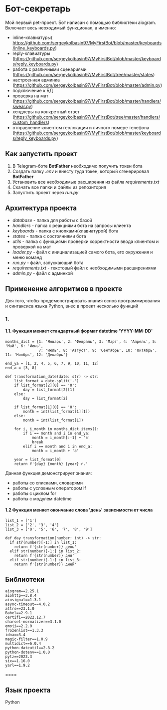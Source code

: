 # Бот-секретарь

Мой первый pet-проект. Бот написан с помощью библиотеки aiogram. Включает весь неоходимый функционал, а именно:

* inline-клавиатуры( https://github.com/sergeykolbasin97/MyFirstBot/blob/master/keyboards/inline_keyboards.py)
* reply-клавиатуры (https://github.com/sergeykolbasin97/MyFirstBot/blob/master/keyboards/reply_keyboards.py)
* работа с различными сценариями (https://github.com/sergeykolbasin97/MyFirstBot/tree/master/states)
* настроенная админка (https://github.com/sergeykolbasin97/MyFirstBot/blob/master/admin.py)
* подключение к БД
* проверка на мат (https://github.com/sergeykolbasin97/MyFirstBot/blob/master/handlers/swear.py)
* хендлеры на конкретный ответ (https://github.com/sergeykolbasin97/MyFirstBot/tree/master/handlers/custom_handlers)
* отправление клиентом геолокации и личного номере телефона (https://github.com/sergeykolbasin97/MyFirstBot/blob/master/keyboards/reply_keyboards.py)

## Как запустить проект

1. В Telegram-боте **BotFather** необходимо получить токен бота
2. Создать папку *.env* и внесту туда токен, который сгенерировал **BotFather**
3. Установить все необходимые расширения из файла *requirements.txt* 
4. Скачать все папки и файлы из репозитория 
5. Запустить проект через *run.py*

## Архитектура проекта 

* *database* - папка для работы с базой
* *handlers* - папка с реакциями бота на запросы клиента
* *keyboards* - папка с кнопками(клавиатурой) бота
* *states* - папка с состояниями бота 
* *utils* - папка с функциями проверки корректности ввода клиентом и проверкой на мат
* *loader.py* - файл с инициализацией самого бота, его окружения и меню команд
* *run.py* - файл, запускающий бота 
* *requirements.txt* - текстовый файл с необходимыми расширениями
* *admin.py* - файл с админкой

## Применение алгоритмов в проекте

Для того, чтобы продемонстрировать знания основ программирования и синтаксиса языка Python, внес в проект несколько функций

### 1. 
#### 1.1. Функция меняет стандартный формат datetime 'YYYY-MM-DD'
```
months_dict = {1: 'Январь', 2: 'Февраль', 3: 'Март', 4: 'Апрель', 5: 'Май', 6: 'Июнь',
               7: 'Июль', 8: 'Август', 9: 'Сентябрь', 10: 'Октябрь', 11: 'Ноябрь', 12: 'Декабрь'}

end_ya = [1, 2, 4, 5, 6, 7, 9, 10, 11, 12]
end_a = [3, 8]

def transformation_date(date: str) -> str:
    list_format = date.split('-')
    if list_format[2][0] == '0':
        day = list_format[2][1]
    else:
        day = list_format[2]

    if list_format[1][0] == '0':
        month = int(list_format[1][1])
    else:
        month = int(list_format[1])

    for i, i_month in months_dict.items():
        if i == month and i in end_ya:
            month = i_month[:-1] + 'я'
            break
        elif i == month and i in end_a:
            month = i_month + 'а'

    year = list_format[0]
    return f'{day} {month} {year} г.'
```

Данная функция демонстрирует знания: 
- работы со списками, словарями
- работы с условным оператором if
- работы с циклом for
- работы с модулем datetime

#### 1.2 Функция меняет окончание слова 'день'  зависимости от числа 
```
list_1 = ['1']
list_2 = ['2', '3', '4']
list_3 = ['0', '5', '6', '7', '8', '9']

def day_transformation(number: int) -> str:
  if str(number)[-1:] in list_1:
    return f'{str(number)} день'
  elif str(number)[-1:] in list_2:
    return f'{str(number)} дня'
  elif str(number)[-1:] in list_3:
    return f'{str(number)} дней'
```


## Библиотеки 
```
aiogram==2.25.1
aiohttp==3.8.4
aiosignal==1.3.1
async-timeout==4.0.2
attrs==23.1.0
Babel==2.9.1
certifi==2022.12.7
charset-normalizer==3.1.0
emoji==2.2.0
frozenlist==1.3.3
idna==3.4
magic-filter==1.0.9
multidict==6.0.4
python-dateutil==2.8.2
python-dotenv==1.0.0
pytz==2023.3
six==1.16.0
yarl==1.9.2
```
====
## Язык проекта 
Python 
